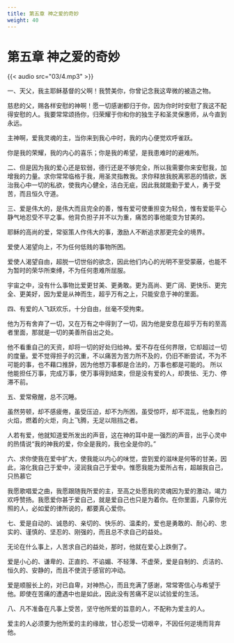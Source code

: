 ```yaml
---
title: 第五章 神之爱的奇妙
weight: 40
---
```

# 第五章 神之爱的奇妙

{{< audio src="03/4.mp3" >}}

一、天父，我主耶稣基督的父啊！我赞美你，你曾记念我这卑微的被造之物。

慈悲的父，赐各样安慰的神啊！愿一切感谢都归于你，因为你时时安慰了我这不配得安慰的人。我要常常颂扬你，归荣耀于你和你的独生子和圣灵保惠师，从今直到永远。

主神啊，爱我灵魂的主，当你来到我心中时，我的内心便觉欢呼雀跃。

你是我的荣耀，我的内心的喜乐；你是我的希望，是我患难时的避难所。

二、但是因为我的爱心还是软弱，德行还是不够完全，所以我需要你来安慰我，加增我的力量。求你常常临格于我，用圣灵指教我。求你释放我脱离邪恶的情欲，医治我心中一切的私欲，使我内心健全，洁白无疵，因此我就能勤于爱人，勇于受苦，而且恒久守道。

三、爱是伟大的，是伟大而且完全的善，惟有爱可使重担变为轻负，惟有爱能平心静气地忍受不平之事。他背负担子并不以为重，痛苦的事他能变为甘美的。

耶稣的高尚的爱，常驱策人作伟大的事，激励人不断追求那更完全的境界。

爱使人渴望向上，不为任何低贱的事物所困。

爱使人渴望自由，超脱一切世俗的欲念，因此他们内心的光明不至受蒙蔽，也能不为暂时的荣华所束缚，不为任何患难所屈服。

宇宙之中，没有什么事物比爱更甘美、更勇敢。更为高尚、更广阔、更快乐、更完全、更美好，因为爱是从神而生，超乎万有之上，只能安息于神的里面。

四、有爱的人飞跃欢乐，十分自由，丝毫不受拘束。

他为万有舍弃了一切，又在万有之中得到了一切，因为他是安息在超乎万有的至高者里面，那就是一切的美善所自出之处。

他不看重自己的天资，却将一切的好处归给神。爱不存在任何界限，它却超过一切的度量。爱不觉得担子的沉重，不以痛苦为苦力所不及的，仍旧不断尝试，不为不可能的事，也不藉口推辞，因为他想万事都是合法的，万事也都是可能的。    所以他能担任万事，完成万事，使万事得到结束，但是没有爱的人，却畏怯、无力、停滞不前。

五、爱常儆醒，总不沉睡。

虽然劳顿，却不感疲倦，虽受压迫，却不为所困，虽受惊吓，却不混乱，他象烈的火焰，燃着的火炬，向上飞腾，无足以阻挡之者。

人若有爱，他就知道爱所发出的声音，这在神的耳中是一强烈的声音，出乎心灵中的热情说“我的神我的爱，你全是我的，我也全是你的。”

六、求你使我在爱中扩大，使我能以内心的味觉，尝到爱的滋味是何等的甘美，因此，溶化我自己于爱中，浸润我自己于爱中。惟愿我能为爱所占有，超越我自己，只热慕它

我愿歌唱爱之曲，我愿跟随我所爱的主，至高之处愿我的灵魂因为爱的激动，竭力欢呼赞扬。我愿爱你甚于爱自己，就是爱自己也只是为着你。在你里面，凡蒙你光照的人，必如爱的律所说的，都要真心爱你。

七、爱是自动的、诚恳的、亲切的、快乐的、温柔的，爱也是勇敢的、耐心的、忠实的、谨慎的、坚忍的、刚强的，而且总不求自己的益处。

无论在什么事上，人苦求自己的益处，那时，他就在爱心上跌倒了。

爱是小心的、谦卑的、正直的、不谄媚、不轻薄、不虚荣，爱是自制的、贞洁的、恒久的、安静的，而且不使流于感官的冲动。

爱是顺服长上的，对已自卑，对神热心，而且充满了感谢，常常寄信心与希望于他。即使在苦痛的遭遇中也是如此，因此没有苦痛不足以试验爱的生活。

八、凡不准备在凡事上受苦，坚守他所爱的旨意的人，不配称为爱主的人。

爱主的人必须要为他所爱的主的缘故，甘心忍受一切艰辛，不因任何逆境而背弃他。
